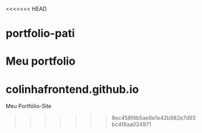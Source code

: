 <<<<<<< HEAD
# portfolio-pati
Meu portfolio
=======
# colinhafrontend.github.io
Meu Portfólio-Site
>>>>>>> 8ec458f4b5ae6e1e42b982e7d93bc4f8aa024971
